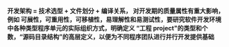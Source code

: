 **开发架构 = 技术选型 + 文件划分 + 编译关系， 对开发期的质量属性有重大影响，例如 可展性，可重用性，可移植性，易理解性和易测试性，要研究软件开发环境中各种类型程序单元的实际组织方式，明确定义 “工程 project"的类型和个数，“源码目录结构”的高层定义，以便为不同程序团队进行并行开发提供基础**

